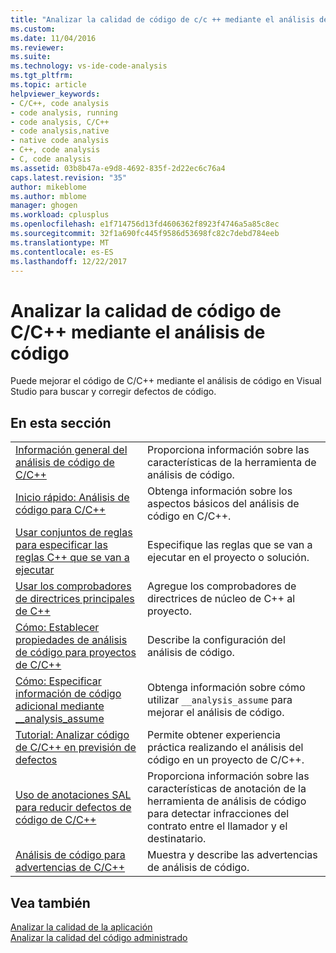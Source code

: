 ```yaml
---
title: "Analizar la calidad de código de c/c ++ mediante el análisis de código | Documentos de Microsoft"
ms.custom: 
ms.date: 11/04/2016
ms.reviewer: 
ms.suite: 
ms.technology: vs-ide-code-analysis
ms.tgt_pltfrm: 
ms.topic: article
helpviewer_keywords:
- C/C++, code analysis
- code analysis, running
- code analysis, C/C++
- code analysis,native
- native code analysis
- C++, code analysis
- C, code analysis
ms.assetid: 03b8b47a-e9d8-4692-835f-2d22ec6c76a4
caps.latest.revision: "35"
author: mikeblome
ms.author: mblome
manager: ghogen
ms.workload: cplusplus
ms.openlocfilehash: e1f714756d13fd4606362f8923f4746a5a85c8ec
ms.sourcegitcommit: 32f1a690fc445f9586d53698fc82c7debd784eeb
ms.translationtype: MT
ms.contentlocale: es-ES
ms.lasthandoff: 12/22/2017
---
```

# <a name="analyzing-cc-code-quality-by-using-code-analysis"></a>Analizar la calidad de código de C/C++ mediante el análisis de código
Puede mejorar el código de C/C++ mediante el análisis de código en Visual Studio para buscar y corregir defectos de código.  
  
## <a name="in-this-section"></a>En esta sección  
  
|||  
|-|-|  
|[Información general del análisis de código de C/C++](../code-quality/code-analysis-for-c-cpp-overview.md)|Proporciona información sobre las características de la herramienta de análisis de código.|  
|[Inicio rápido: Análisis de código para C/C++](../code-quality/quick-start-code-analysis-for-c-cpp.md)|Obtenga información sobre los aspectos básicos del análisis de código en C/C++.|  
|[Usar conjuntos de reglas para especificar las reglas C++ que se van a ejecutar](../code-quality/using-rule-sets-to-specify-the-cpp-rules-to-run.md)|Especifique las reglas que se van a ejecutar en el proyecto o solución.|  
|[Usar los comprobadores de directrices principales de C++](../code-quality/using-the-cpp-core-guidelines-checkers.md)|Agregue los comprobadores de directrices de núcleo de C++ al proyecto.|  
|[Cómo: Establecer propiedades de análisis de código para proyectos de C/C++](../code-quality/how-to-set-code-analysis-properties-for-c-cpp-projects.md)|Describe la configuración del análisis de código.|  
|[Cómo: Especificar información de código adicional mediante __analysis_assume](../code-quality/how-to-specify-additional-code-information-by-using-analysis-assume.md)|Obtenga información sobre cómo utilizar `__analysis_assume` para mejorar el análisis de código.|  
|[Tutorial: Analizar código de C/C++ en previsión de defectos](../code-quality/walkthrough-analyzing-c-cpp-code-for-defects.md)|Permite obtener experiencia práctica realizando el análisis del código en un proyecto de C/C++.|  
|[Uso de anotaciones SAL para reducir defectos de código de C/C++](../code-quality/using-sal-annotations-to-reduce-c-cpp-code-defects.md)|Proporciona información sobre las características de anotación de la herramienta de análisis de código para detectar infracciones del contrato entre el llamador y el destinatario.|  
|[Análisis de código para advertencias de C/C++](../code-quality/code-analysis-for-c-cpp-warnings.md)|Muestra y describe las advertencias de análisis de código.|  
  
## <a name="see-also"></a>Vea también  
 [Analizar la calidad de la aplicación](../code-quality/analyzing-application-quality-by-using-code-analysis-tools.md)   
 [Analizar la calidad del código administrado](../code-quality/analyzing-managed-code-quality-by-using-code-analysis.md)